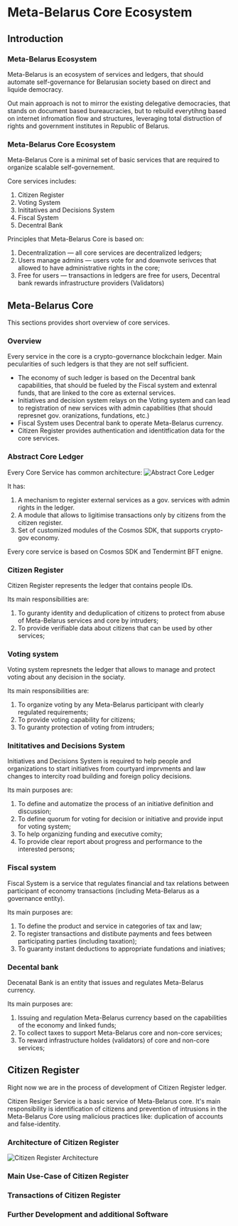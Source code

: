 # Meta-Belarus Core Ecosystem
## Introduction
### Meta-Belarus Ecosystem
Meta-Belarus is an ecosystem of services and ledgers, that should automate self-governance for Belarusian society based on direct and liquide democracy.

Out main approach is not to mirror the existing delegative democracies, that stands on document based bureaucracies, but to rebuild everytihng based on internet infromation flow and structures, leveraging total distruction of rights and government institutes in Republic of Belarus.

### Meta-Belarus Core Ecosystem
Meta-Belarus Core is a minimal set of basic services that are required to organize scalable self-governement.

Core services includes:
1. Citizen Register
2. Voting System
3. Inititatives and Decisions System
4. Fiscal System
5. Decentral Bank

Principles that Meta-Belarus Core is based on:
1. Decentralization — all core services are decentralized ledgers;
2. Users manage admins — users vote for and downvote serivces that allowed to have administrative rights in the core;
3. Free for users — transactions in ledgers are free for users, Decentral bank rewards infrastructure providers (Validators)

## Meta-Belarus Core
This sections provides short overview of core services.
### Overview
Every service in the core is a crypto-governance blockchain ledger. Main pecularities of such ledgers is that they are not self sufficient. 

* The economy of such ledger is based on the Decentral bank capabilities, that should be fueled by the Fiscal system and extenral funds, that are linked to the core as external services.
* Initiatives and decision system relays on the Voting system and can lead to registration of new services with admin capabilities (that should represnet gov. oranizations, fundations, etc.)
* Fiscal System uses Decentral bank to operate Meta-Belarus currency.
* Citizen Register provides authentication and identitfication data for the core services.

### Abstract Core Ledger 
Every Core Service has common architecture:
![Abstract Core Ledger](./mbcore_abstract.png "Abstract Core Ledger")

It has:
1. A mechanism to register external services as a gov. services with admin rights in the ledger. 
2. A module that allows to ligitimise transactions only by citizens from the citizen register.
3. Set of customized modules of the Cosmos SDK, that supports crypto-gov economy.

Every core service is based on Cosmos SDK and Tendermint BFT enigne.

### Citizen Register
Citizen Register represents the ledger that contains people IDs.

Its main responsibilities are:
1. To guranty identity and deduplication of citizens to protect from abuse of Meta-Belarus services and core by intruders;
2. To provide verifiable data about citizens that can be used by other services;

### Voting system
Voting system represnets the ledger that allows to manage and protect voting about any decision in the sociaty.

Its main responsibilities are:
1. To organize voting by any Meta-Belarus participant with clearly regulated requirements;
2. To provide voting capability for citizens;
3. To guranty protection of voting from intruders;

### Inititatives and Decisions System
Initiatives and Decisions System is required to help people and organizations to start initiatives from courtyard imprvments and law changes to intercity road building and foreign policy decisions.

Its main purposes are:
1. To define and automatize the process of an initiative definition and discussion;
2. To define quorum for voting for decision or initiative and provide input for voting system;
3. To help organizing funding and executive comity;
4. To provide clear report about progress and performance to the interested persons;

### Fiscal system
Fiscal System is a service that regulates financial and tax relations between participant of economy transactions (including Meta-Belarus as a governance entity).

Its main purposes are:
1. To define the product and service in categories of tax and law;
2. To register transactions and distibute payments and fees between participating parties (including taxation);
3. To guaranty instant deductions to appropriate fundations and iniatives;

### Decental bank
Decenatal Bank is an entity that issues and regulates Meta-Belarus currency. 

Its main purposes are:
1. Issuing and regulation Meta-Belarus currency based on the capabilities of the economy and linked funds;
2. To collect taxes to support Meta-Belarus core and non-core services;
3. To reward infrastructure holdes (validators) of core and non-core services;

## Citizen Register
Right now we are in the process of development of Citizen Register ledger.

Citizen Resiger Service is a basic service of Meta-Belarus core. It's main responsibility is identification of citizens and prevention of intrusions in the Meta-Belarus Core using malicious practices like: duplication of accounts and false-identity.

### Architecture of Citizen Register
![Citizen Register Architecture](./cr_architecture.png "Citizen Register Architecture")

### Main Use-Case of Citizen Register

### Transactions of Citizen Register

### Further Development and additional Software